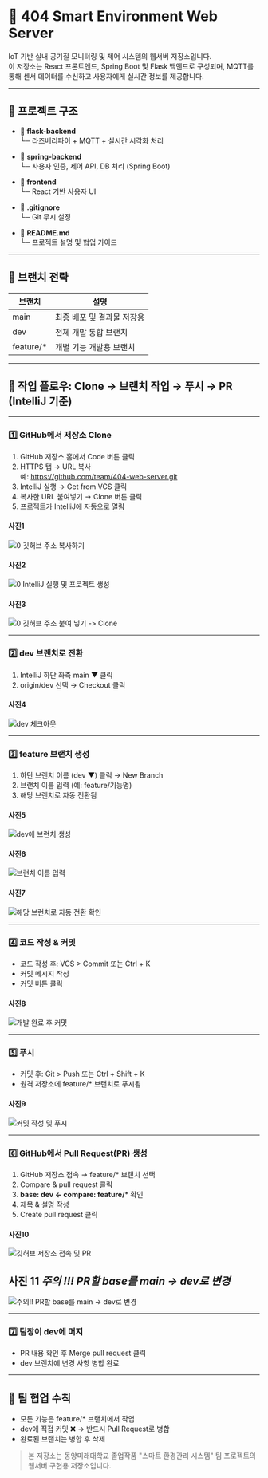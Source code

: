 # 🧠 404 Smart Environment Web Server

IoT 기반 실내 공기질 모니터링 및 제어 시스템의 웹서버 저장소입니다.  
이 저장소는 React 프론트엔드, Spring Boot 및 Flask 백엔드로 구성되며, MQTT를 통해 센서 데이터를 수신하고 사용자에게 실시간 정보를 제공합니다.

---

## 📁 프로젝트 구조

- 📂 **flask-backend**  
  └─ 라즈베리파이 + MQTT + 실시간 시각화 처리

- 📂 **spring-backend**  
  └─ 사용자 인증, 제어 API, DB 처리 (Spring Boot)

- 📂 **frontend**  
  └─ React 기반 사용자 UI

- 📄 **.gitignore**  
  └─ Git 무시 설정

- 📄 **README.md**  
  └─ 프로젝트 설명 및 협업 가이드


---

## 🌿 브랜치 전략

| 브랜치        | 설명                          |
|---------------|-------------------------------|
| main        | 최종 배포 및 결과물 저장용     |
| dev         | 전체 개발 통합 브랜치          |
| feature/*   | 개별 기능 개발용 브랜치        |

---

## 🔧 작업 플로우: Clone → 브랜치 작업 → 푸시 → PR (IntelliJ 기준)

---

### 1️⃣ GitHub에서 저장소 Clone

1. GitHub 저장소 홈에서 Code 버튼 클릭
2. HTTPS 탭 → URL 복사  
   예: https://github.com/team/404-web-server.git
3. IntelliJ 실행 → Get from VCS 클릭
4. 복사한 URL 붙여넣기 → Clone 버튼 클릭
5. 프로젝트가 IntelliJ에 자동으로 열림

#### 사진1
![0 깃허브 주소 복사하기](https://github.com/user-attachments/assets/c9228c34-fd48-4637-97b4-3beebff94c18)

#### 사진2
![0 IntelliJ 실행 및 프로젝트 생성](https://github.com/user-attachments/assets/eebf6e97-a219-45e7-94d1-d93db017c4f7)

#### 사진3
![0 깃허브 주소 붙여 넣기 -> Clone](https://github.com/user-attachments/assets/4f7dae45-a971-45cd-8c7b-34b61bf477cd)

---

### 2️⃣ dev 브랜치로 전환

1. IntelliJ 하단 좌측 main ▼ 클릭
2. origin/dev 선택 → Checkout 클릭

#### 사진4
![dev 체크아웃](https://github.com/user-attachments/assets/dacd1cfd-6293-4a83-92ef-c2b3174822f8)

---

### 3️⃣ feature 브랜치 생성

1. 하단 브랜치 이름 (dev ▼) 클릭 → New Branch
2. 브랜치 이름 입력 (예: feature/기능명)
3. 해당 브랜치로 자동 전환됨

#### 사진5
![dev에 브런치 생성](https://github.com/user-attachments/assets/f47fb9bc-1dac-4e8b-9161-cf69e14ab923)

#### 사진6
![브런치 이름 입력](https://github.com/user-attachments/assets/0fc06153-1e5a-4b38-8d7c-fa7943ec9065)

#### 사진7
![해당 브런치로 자동 전환 확인](https://github.com/user-attachments/assets/3a7aacc2-3188-4c78-9a80-893f7bed51a7)

---

### 4️⃣ 코드 작성 & 커밋

- 코드 작성 후: VCS > Commit 또는 Ctrl + K
- 커밋 메시지 작성
- 커밋 버튼 클릭

#### 사진8
![개발 완료 후 커밋](https://github.com/user-attachments/assets/10c35e44-a56b-46df-bafb-541f134e684c)

---

### 5️⃣ 푸시

- 커밋 후: Git > Push 또는 Ctrl + Shift + K
- 원격 저장소에 feature/* 브랜치로 푸시됨

#### 사진9
![커밋 작성 및 푸시](https://github.com/user-attachments/assets/5faddf67-3ef0-45b7-a836-d5cc112a5239)

---

### 6️⃣ GitHub에서 Pull Request(PR) 생성

1. GitHub 저장소 접속 → feature/* 브랜치 선택
2. Compare & pull request 클릭
3. **base: dev ← compare: feature/*** 확인
4. 제목 & 설명 작성
5. Create pull request 클릭

#### 사진10
![깃허브 저장소 접속 및 PR](https://github.com/user-attachments/assets/b7bb8e2c-d554-44c3-9170-9ecb48e145a3)

## 사진 11 *주의 !!! PR할 base를 main -> dev로 변경*
![주의!! PR할 base를 main -> dev로 변경](https://github.com/user-attachments/assets/c09e9ae8-1df8-47ea-a6bd-af57c4a5768e)



---

### 7️⃣ 팀장이 dev에 머지

- PR 내용 확인 후 Merge pull request 클릭
- dev 브랜치에 변경 사항 병합 완료

---

## 📣 팀 협업 수칙

- 모든 기능은 feature/* 브랜치에서 작업
- dev에 직접 커밋 ❌ → 반드시 Pull Request로 병합
- 완료된 브랜치는 병합 후 삭제


> 본 저장소는 동양미래대학교 졸업작품 "스마트 환경관리 시스템" 팀 프로젝트의 웹서버 구현용 저장소입니다.
